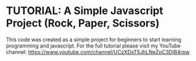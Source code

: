 # TUTORIAL: A Simple Javascript Project (Rock, Paper, Scissors)

This code was created as a simple project for beginners to start learning programming and javascript. For the full tutorial please visit my YouTube channel: https://www.youtube.com/channel/UCzXDsT5JhLNeZpC3DjB4rpw
